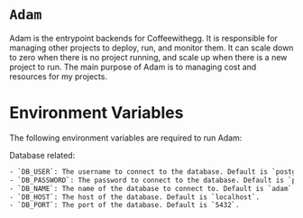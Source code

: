 # `Adam`

Adam is the entrypoint backends for Coffeewithegg. It is responsible for managing other projects to deploy, run, and monitor them. It can scale down to zero when there is no project running, and scale up when there is a new project to run. The main purpose of Adam is to managing cost and resources for my projects.

# Environment Variables

The following environment variables are required to run Adam:

Database related:

```bash
- `DB_USER`: The username to connect to the database. Default is `postgres`.
- `DB_PASSWORD`: The password to connect to the database. Default is `postgres`.
- `DB_NAME`: The name of the database to connect to. Default is `adam`.
- `DB_HOST`: The host of the database. Default is `localhost`.
- `DB_PORT`: The port of the database. Default is `5432`.

```

